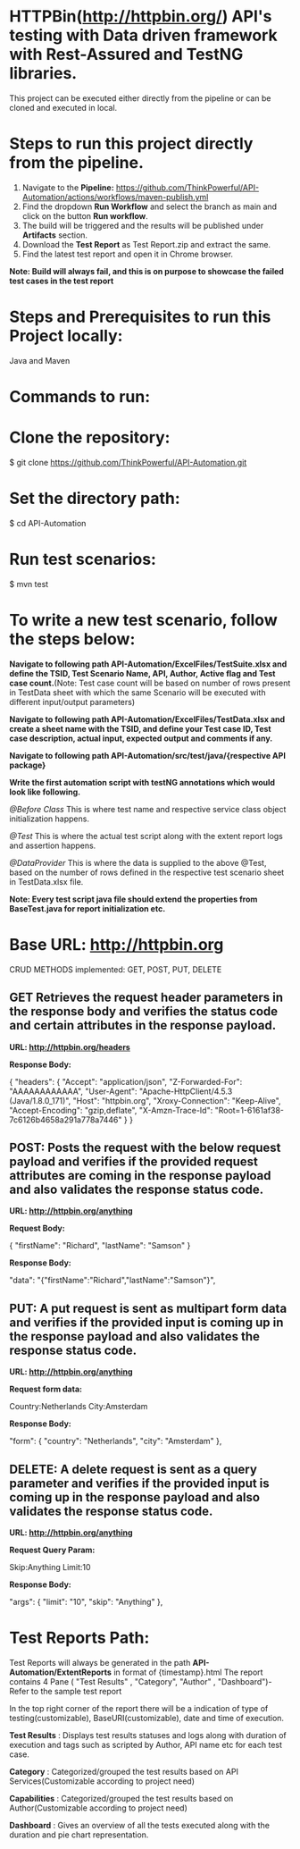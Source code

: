 
# HTTPBin(http://httpbin.org/) API's testing with Data driven framework with Rest-Assured and TestNG libraries.

This project can be executed either directly from the pipeline or can be cloned and executed in local.

# Steps to run this project directly from the pipeline.

1. Navigate to the **Pipeline:** https://github.com/ThinkPowerful/API-Automation/actions/workflows/maven-publish.yml
2. Find the dropdown **Run Workflow** and select the branch as main and click on the button **Run workflow**.
3. The build will be triggered and the results will be published under **Artifacts** section.
4. Download the **Test Report** as Test Report.zip and extract the same. 
5. Find the latest test report and open it in Chrome browser. 

**Note: Build will always fail, and this is on purpose to showcase the failed test cases in the test report**

# Steps and Prerequisites to run this Project locally:

Java and Maven

# Commands to run:

# Clone the repository:
$ git clone https://github.com/ThinkPowerful/API-Automation.git

# Set the directory path:
$ cd API-Automation

# Run test scenarios:
$ mvn test

# To write a new test scenario, follow the steps below:

**Navigate to following path API-Automation/ExcelFiles/TestSuite.xlsx and define the TSID, Test Scenario Name, API, Author, Active flag and Test case count.**(Note: Test case count will be based on number of rows present in TestData sheet with which the same Scenario will be executed with different input/output parameters) 

**Navigate to following path API-Automation/ExcelFiles/TestData.xlsx and create a sheet name with the TSID, and define your Test case ID, Test case description, actual input, expected output and comments if any.**

**Navigate to following path API-Automation/src/test/java/{respective API package}**

**Write the first automation script with testNG annotations which would look like following.**

_@Before Class_
This is where test name and respective service class object initialization happens.

_@Test_
This is where the actual test script along with the extent report logs and assertion happens.

_@DataProvider_
This is where the data is supplied to the above @Test, based on the number of rows defined in the respective test scenario sheet in TestData.xlsx file.

**Note: Every test script java file should extend the properties from BaseTest.java for report initialization etc.**


# Base URL: http://httpbin.org

CRUD METHODS implemented: GET, POST, PUT, DELETE

## GET Retrieves the request header parameters in the response body and verifies the status code and certain attributes in the response payload.

**URL: http://httpbin.org/headers**

**Response Body:**

{
    "headers": {
        "Accept": "application/json",
        "Z-Forwarded-For": "AAAAAAAAAAAA",
        "User-Agent": "Apache-HttpClient/4.5.3 (Java/1.8.0_171)",
        "Host": "httpbin.org",
        "Xroxy-Connection": "Keep-Alive",
        "Accept-Encoding": "gzip,deflate",
        "X-Amzn-Trace-Id": "Root=1-6161af38-7c6126b4658a291a778a7446"
    }
}

## POST: Posts the request with the below request payload and verifies if the provided request attributes are coming in the response payload and also validates the response status code.

**URL: http://httpbin.org/anything**

**Request Body:**

{
  "firstName": "Richard",
  "lastName": "Samson"
}

**Response Body:**

 "data": "{\"firstName\":\"Richard\",\"lastName\":\"Samson\"}",


## PUT: A put request is sent as multipart form data and verifies if the provided input is coming up in the response payload and also validates the response status code.

**URL: http://httpbin.org/anything**

**Request form data:**

Country:Netherlands
City:Amsterdam

**Response Body:**

"form": {
        "country": "Netherlands",
        "city": "Amsterdam"
    },


## DELETE: A delete request is sent as a query parameter and verifies if the provided input is coming up in the response payload and also validates the response status code.

**URL: http://httpbin.org/anything**

**Request Query Param:** 

Skip:Anything
Limit:10

**Response Body:**

 "args": {
        "limit": "10",
        "skip": "Anything"
    },


# Test Reports Path:
Test Reports will always be generated in the path **API-Automation/ExtentReports** in format of {timestamp}.html
The report contains 4 Pane ( "Test Results" , "Category", "Author" , "Dashboard")- Refer to the sample test report

In the top right corner of the report there will be a indication of  type of testing(customizable), BaseURI(customizable), date and time of execution.

**Test Results** : Displays test results statuses and logs along with duration of execution and tags such as scripted by Author, API name etc for each test case.

**Category** : Categorized/grouped the test results based on API Services(Customizable according to project need)

**Capabilities** : Categorized/grouped the test results based on Author(Customizable according to project need)

**Dashboard** : Gives an overview of all the tests executed along with the duration and pie chart representation.


